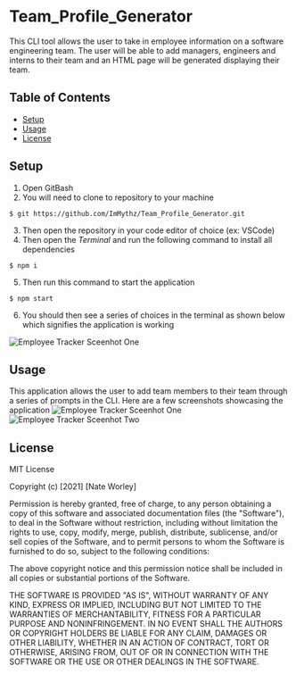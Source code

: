 # Team_Profile_Generator
This CLI tool allows the user to take in employee information on a software engineering team. The user will be able to add managers, engineers and interns to their team and an HTML page will be generated displaying their team.

## Table of Contents
* [Setup](#setup)
* [Usage](#usage)
* [License](#license)
## Setup
1. Open GitBash
2. You will need to clone to repository to your machine

  `$ git https://github.com/ImMythz/Team_Profile_Generator.git`
  
3. Then open the repository in your code editor of choice (ex: VSCode)
4. Then open the <i>Terminal</i> and run the following command to install all dependencies

  `$ npm i`
  
5. Then run this command to start the application

  `$ npm start`
  
6. You should then see a series of choices in the terminal as shown below which signifies the application is working

  <img src='images\TPG-screenshot-1.png' alt='Employee Tracker Sceenhot One'>

## Usage
This application allows the user to add team members to their team through a series of prompts in the CLI. Here are a few screenshots showcasing the application
<img src='images\TPG-screenshot-2.png' alt='Employee Tracker Sceenhot One'>
<img src='images\TPG-screenshot-3.png' alt='Employee Tracker Sceenhot Two'>

## License
MIT License

Copyright (c) [2021] [Nate Worley]

Permission is hereby granted, free of charge, to any person obtaining a copy
of this software and associated documentation files (the "Software"), to deal
in the Software without restriction, including without limitation the rights
to use, copy, modify, merge, publish, distribute, sublicense, and/or sell
copies of the Software, and to permit persons to whom the Software is
furnished to do so, subject to the following conditions:

The above copyright notice and this permission notice shall be included in all
copies or substantial portions of the Software.

THE SOFTWARE IS PROVIDED "AS IS", WITHOUT WARRANTY OF ANY KIND, EXPRESS OR
IMPLIED, INCLUDING BUT NOT LIMITED TO THE WARRANTIES OF MERCHANTABILITY,
FITNESS FOR A PARTICULAR PURPOSE AND NONINFRINGEMENT. IN NO EVENT SHALL THE
AUTHORS OR COPYRIGHT HOLDERS BE LIABLE FOR ANY CLAIM, DAMAGES OR OTHER
LIABILITY, WHETHER IN AN ACTION OF CONTRACT, TORT OR OTHERWISE, ARISING FROM,
OUT OF OR IN CONNECTION WITH THE SOFTWARE OR THE USE OR OTHER DEALINGS IN THE
SOFTWARE.
